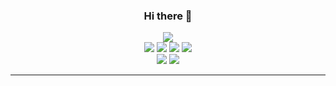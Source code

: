 <h3 align="center"> Hi there 👋 </h3>

<div align="center">

<a href="https://github.com/Daggy1234">
  <img src="https://github-readme-stats.vercel.app/api/top-langs/?username=tomial&layout=compact" />
</a>
  </div>

<div align="center">
  <img src="https://img.shields.io/badge/-Ruby-red?style=flat&logo=ruby" />
  <img src="https://img.shields.io/badge/-Go-blue?style=flat&logo=go" />
  <img src="https://img.shields.io/badge/-React-blue?style=flat&logo=react" />
  <img src="https://img.shields.io/badge/-Vue-orange?style=flat&logo=vue.js" />
    
  <div align="center">
    <img src="https://img.shields.io/badge/-Vim-green?style=flat&logo=vim" />
    <img src="https://img.shields.io/badge/-Spacemacs-blueviolet?style=flat&logo=spacemacs" />
  </div>
</div>

---
